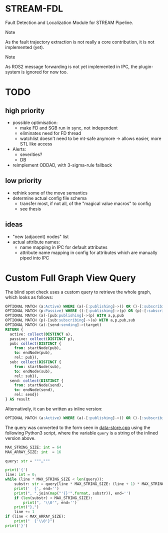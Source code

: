 # STREAM-FDL
Fault Detection and Localization Module for STREAM Pipeline.

> [!NOTE]
> As the fault trajectory extraction is not really a core contribution, it is not implemented (yet).

> [!NOTE]
> As ROS2 message forwarding is not yet implemented in IPC, the plugin-system is ignored for now too.

# TODO

## high priority
- possible optimisation:
  - make FD and SGB run in sync, not independent
  - eliminates need for FD thread
  - watchlist doesn't need to be mt-safe anymore -> allows easier, more STL like access
- Alerts:
  - severities?
  - DB
- reimplement ODDAD, with 3-sigma-rule fallback

## low priority
- rethink some of the move semantics
- determine actual config file schema
  - transfer most, if not all, of the "magical value macros" to config
  - see thesis

## ideas
- "new (adjacent) nodes" list
- actual attribute names:
  - name mapping in IPC for default attributes
  - attribute name mapping in config for attributes which are manually piped into IPC

# Custom Full Graph View Query
The blind spot check uses a custom query to retrieve the whole graph, which looks as follows:

```sql
OPTIONAL MATCH (a:Active) WHERE (a)-[:publishing]->() OR ()-[:subscribing]->(a) OR (a)-[:sending]->() OR ()-[:sending]->(a) OR (a)-[:timer]->() WITH a
OPTIONAL MATCH (p:Passive) WHERE ()-[:publishing]->(p) OR (p)-[:subscribing]->() WITH a,p
OPTIONAL MATCH (a)-[pub:publishing]->(p) WITH a,p,pub
OPTIONAL MATCH (p)-[sub:subscribing]->(a) WITH a,p,pub,sub
OPTIONAL MATCH (a)-[send:sending]->(target)
RETURN {
  active: collect(DISTINCT a),
  passive: collect(DISTINCT p),
  pub: collect(DISTINCT {
    from: startNode(pub),
    to: endNode(pub),
    rel: pub}),
  sub: collect(DISTINCT {
    from: startNode(sub),
    to: endNode(sub),
    rel: sub}),
  send: collect(DISTINCT {
    from: startNode(send),
    to: endNode(send),
    rel: send})
} AS result
```

Alternatively, it can be written as inline version:

```sql
OPTIONAL MATCH (a:Active) WHERE (a)-[:publishing]->() OR ()-[:subscribing]->(a) OR (a)-[:sending]->() OR ()-[:sending]->(a) OR (a)-[:timer]->() WITH a OPTIONAL MATCH (p:Passive) WHERE ()-[:publishing]->(p) OR (p)-[:subscribing]->() WITH a,p OPTIONAL MATCH (a)-[pub:publishing]->(p) WITH a,p,pub OPTIONAL MATCH (p)-[sub:subscribing]->(a) WITH a,p,pub,sub OPTIONAL MATCH (a)-[send:sending]->(target) RETURN { active: collect(DISTINCT a), passive: collect(DISTINCT p), pub: collect(DISTINCT { from: startNode(pub), to: endNode(pub), rel: pub}), sub: collect(DISTINCT { from: startNode(sub), to: endNode(sub), rel: sub}), send: collect(DISTINCT { from: startNode(send), to: endNode(send), rel: send}) } AS result
```

The query was converted to the form seen in [data-store.cpp](src/dynamic-subgraph/data-store.cpp) using the following Python3 script, where the variable `query` is a string of the inlined version above.

```python
MAX_STRING_SIZE: int = 64
MAX_ARRAY_SIZE: int  = 16

query: str = """…"""

print('{')
line: int = 0;
while (line * MAX_STRING_SIZE < len(query)):
    substr: str = query[line * MAX_STRING_SIZE: (line + 1) * MAX_STRING_SIZE]
    print('  {', end='')
    print(", ".join(map("'{}'".format, substr)), end='')
    if (len(substr) < MAX_STRING_SIZE):
        print(", '\\0'", end='')
    print("},")
    line += 1
if (line < MAX_ARRAY_SIZE):
    print("  {'\\0'}")
print('}')
```
